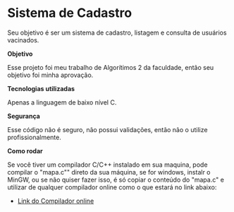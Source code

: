 # Sistema de Cadastro

Seu objetivo é ser um sistema de cadastro, listagem e consulta de usuários vacinados.

**Objetivo**

Esse projeto foi meu trabalho de Algorítimos 2 da faculdade, então seu objetivo foi minha aprovação.

**Tecnologias utilizadas**

Apenas a linguagem de baixo nível C.

**Segurança**

Esse código não é seguro, não possui validações, então não o utilize profissionalmente.

**Como rodar**

Se você tiver um compilador C/C++ instalado em sua maquina, pode compilar o "mapa.c"" direto da sua máquina, se for windows, instalr o MinGW, ou se não quiser fazer isso, é só copiar o conteúdo do "mapa.c" e utilizar de qualquer compilador online como o que estará no link abaixo:

- [Link do Compilador online](https://www.onlinegdb.com/online_c_compiler)
